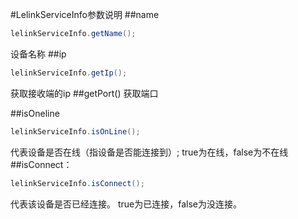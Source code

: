 #LelinkServiceInfo参数说明
##name
```java
lelinkServiceInfo.getName();
```
设备名称
##ip
```java
lelinkServiceInfo.getIp();
```
获取接收端的ip
##getPort()
获取端口

##isOneline
```java
lelinkServiceInfo.isOnLine();
```
代表设备是否在线（指设备是否能连接到）;
true为在线，false为不在线
##isConnect：
```java
lelinkServiceInfo.isConnect();
```
代表该设备是否已经连接。
true为已连接，false为没连接。
